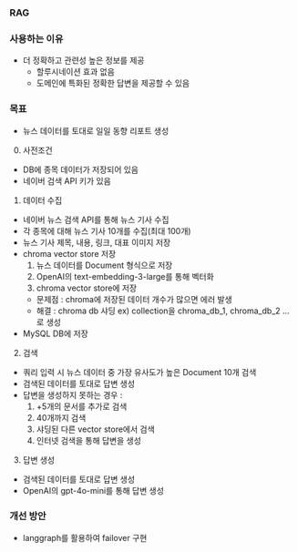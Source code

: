 ### RAG

### 사용하는 이유
- 더 정확하고 관련성 높은 정보를 제공
  - 할루시네이션 효과 없음
  - 도메인에 특화된 정확한 답변을 제공할 수 있음

### 목표
 - 뉴스 데이터를 토대로 일일 동향 리포트 생성

0. 사전조건
  - DB에 종목 데이터가 저장되어 있음
  - 네이버 검색 API 키가 있음

1. 데이터 수집
  - 네이버 뉴스 검색 API를 통해 뉴스 기사 수집
  - 각 종목에 대해 뉴스 기사 10개를 수집(최대 100개)
  - 뉴스 기사 제목, 내용, 링크, 대표 이미지 저장
  - chroma vector store 저장
    1. 뉴스 데이터를 Document 형식으로 저장
    2. OpenAI의 text-embedding-3-large를 통해 벡터화
    3. chroma vector store에 저장
    - 문제점 : chroma에 저장된 데이터 개수가 많으면 에러 발생
    - 해결 : chroma db 샤딩 ex) collection을 chroma_db_1, chroma_db_2 ... 로 생성
  - MySQL DB에 저장

2. 검색
  - 쿼리 입력 시 뉴스 데이터 중 가장 유사도가 높은 Document 10개 검색
  - 검색된 데이터를 토대로 답변 생성
  - 답변을 생성하지 못하는 경우 :
    1. +5개의 문서를 추가로 검색
    2. 40개까지 검색
    3. 샤딩된 다른 vector store에서 검색
    4. 인터넷 검색을 통해 답변을 생성
    
3. 답변 생성
  - 검색된 데이터를 토대로 답변 생성
  - OpenAI의 gpt-4o-mini를 통해 답변 생성

### 개선 방안
  - langgraph를 활용하여 failover 구현